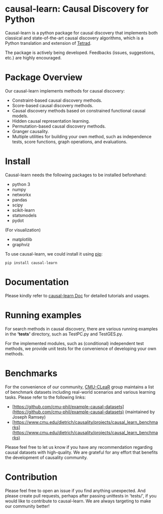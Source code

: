 # causal-learn: Causal Discovery for Python

Causal-learn is a python package for causal discovery that implements both classical and state-of-the-art causal discovery algorithms, which is a Python translation and extension of [Tetrad](https://github.com/cmu-phil/tetrad).

The package is actively being developed. Feedbacks (issues, suggestions, etc.) are highly encouraged.

# Package Overview

Our causal-learn implements methods for causal discovery:

* Constraint-based causal discovery methods.
* Score-based causal discovery methods.
* Causal discovery methods based on constrained functional causal models.
* Hidden causal representation learning.
* Permutation-based causal discovery methods.
* Granger causality.
* Multiple utilities for building your own method, such as independence tests, score functions, graph operations, and evaluations.

# Install

Causal-learn needs the following packages to be installed beforehand:

* python 3
* numpy
* networkx
* pandas
* scipy
* scikit-learn
* statsmodels
* pydot

(For visualization)

* matplotlib
* graphviz

To use causal-learn, we could install it using [pip](https://pypi.org/project/causal-learn/):

```
pip install causal-learn
```


# Documentation

Please kindly refer to [causal-learn Doc](https://causal-learn.readthedocs.io/en/latest/) for detailed tutorials and usages.

# Running examples

For search methods in causal discovery, there are various running examples in the **‘tests’** directory, such as TestPC.py and TestGES.py.

For the implemented modules, such as (conditional) independent test methods, we provide unit tests for the convenience of developing your own methods.

# Benchmarks

For the convenience of our community, [CMU-CLeaR](https://www.cmu.edu/dietrich/causality) group maintains a list of benchmark datasets including real-world scenarios and various learning tasks. Please refer to the following links:

* [https://github.com/cmu-phil/example-causal-datasets](https://github.com/cmu-phil/example-causal-datasets) (maintained by Joseph Ramsey)
* [https://www.cmu.edu/dietrich/causality/projects/causal_learn_benchmarks](https://www.cmu.edu/dietrich/causality/projects/causal_learn_benchmarks)

Please feel free to let us know if you have any recommendation regarding causal datasets with high-quality. We are grateful for any effort that benefits the development of causality community.


# Contribution

Please feel free to open an issue if you find anything unexpected.
And please create pull requests, perhaps after passing unittests in 'tests/', if you would like to contribute to causal-learn.
We are always targeting to make our community better!